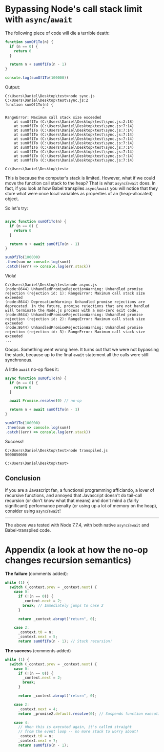 # Bypassing Node's call stack limit with `async`/`await`

The following piece of code will die a terrible death:

```js
function sumOf1To(n) {
  if (n == 0) {
    return 0
  }

  return n + sumOf1To(n - 1)
}

console.log(sumOf1To(100000))
```

Output:
```
C:\Users\Daniel\Desktop\test>node sync.js
C:\Users\Daniel\Desktop\test\sync.js:2
function sumOf1To(n) {
                 ^

RangeError: Maximum call stack size exceeded
    at sumOf1To (C:\Users\Daniel\Desktop\test\sync.js:2:18)
    at sumOf1To (C:\Users\Daniel\Desktop\test\sync.js:7:14)
    at sumOf1To (C:\Users\Daniel\Desktop\test\sync.js:7:14)
    at sumOf1To (C:\Users\Daniel\Desktop\test\sync.js:7:14)
    at sumOf1To (C:\Users\Daniel\Desktop\test\sync.js:7:14)
    at sumOf1To (C:\Users\Daniel\Desktop\test\sync.js:7:14)
    at sumOf1To (C:\Users\Daniel\Desktop\test\sync.js:7:14)
    at sumOf1To (C:\Users\Daniel\Desktop\test\sync.js:7:14)
    at sumOf1To (C:\Users\Daniel\Desktop\test\sync.js:7:14)
    at sumOf1To (C:\Users\Daniel\Desktop\test\sync.js:7:14)

C:\Users\Daniel\Desktop\test>
```

This is because the computer's stack is limited. However, what if we could move
the function call stack to the heap? That is what `async`/`await` does.
In fact, if you look at how Babel transpiles `async`/`await` you will notice
that they store what were once local variables as properties of an (heap-allocated)
object.

So let's try:

```js

async function sumOf1To(n) {
  if (n == 0) {
    return 0
  }

  return n + await sumOf1To(n - 1)
}

sumOf1To(100000)
.then(sum => console.log(sum))
.catch((err) => console.log(err.stack))
```

Viola!

```
C:\Users\Daniel\Desktop\test>node async.js
(node:8644) UnhandledPromiseRejectionWarning: Unhandled promise rejection (rejection id: 1): RangeError: Maximum call stack size exceeded
(node:8644) DeprecationWarning: Unhandled promise rejections are deprecated. In the future, promise rejections that are not handled will terminate the Node.js process with a non-zero exit code.
(node:8644) UnhandledPromiseRejectionWarning: Unhandled promise rejection (rejection id: 2): RangeError: Maximum call stack size exceeded
(node:8644) UnhandledPromiseRejectionWarning: Unhandled promise rejection (rejection id: 3): RangeError: Maximum call stack size exceeded
...
```

Ooops. Something went wrong here. It turns out that we were not bypassing the
stack, because up to the final `await` statement all the calls were still synchronous.

A little `await` no-op fixes it:

```js
async function sumOf1To(n) {
  if (n == 0) {
    return 0
  }

  await Promise.resolve(0) // no-op

  return n + await sumOf1To(n - 1)
}

sumOf1To(100000)
.then(sum => console.log(sum))
.catch((err) => console.log(err.stack))
```

Success!
```
C:\Users\Daniel\Desktop\test>node transpiled.js
5000050000

C:\Users\Daniel\Desktop\test>
```

## Conclusion

If you are a Javascript fan, a functional programming afficiando, a
lover of recursive functions, and annoyed that Javascript doesn't do tail-call
recursion (or don't know what that means) and don't mind a (fairly significant)
performance penalty (or using up a lot of memory on the heap),
consider using `async`/`await`!

-----------------

The above was tested with Node 7.7.4, with both native `async`/`await` and
Babel-transpiled code.

# Appendix (a look at how the no-op changes recursion semantics)

**The failure** (comments added):
```js
while (1) {
  switch (_context.prev = _context.next) {
    case 0:
      if (!(n == 0)) {
        _context.next = 2;
        break; // Immediately jumps to case 2
      }

      return _context.abrupt("return", 0);

    case 2:
      _context.t0 = n;
      _context.next = 5;
      return sumOf1To(n - 1); // Stack recursion!
```

**The success** (comments added)
```js
while (1) {
  switch (_context.prev = _context.next) {
    case 0:
      if (!(n == 0)) {
        _context.next = 2;
        break;
      }

      return _context.abrupt("return", 0);

    case 2:
      _context.next = 4;
      return _promise2.default.resolve(0); // Suspends function execution, pushes the context to the event loop

    case 4:
      // When this is executed again, it's called straight
      // from the event loop -- no more stack to worry about!
      _context.t0 = n;
      _context.next = 7;
      return sumOf1To(n - 1);
  ```
